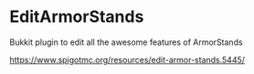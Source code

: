 # EditArmorStands
Bukkit plugin to edit all the awesome features of ArmorStands

https://www.spigotmc.org/resources/edit-armor-stands.5445/
